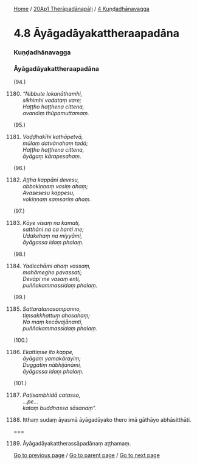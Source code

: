 
[Home](/) / [20Ap1 Therāpadānapāḷi](/tipitaka/20Ap1.md) / [4 Kuṇḍadhānavagga](/tipitaka/20Ap1/4.md)

# 4.8 Āyāgadāyakattheraapadāna

### Kuṇḍadhānavagga

### Āyāgadāyakattheraapadāna

(94.)

1180. _“Nibbute lokanāthamhi,_  
_sikhimhi vadataṃ vare;_  
_Haṭṭho haṭṭhena cittena,_  
_avandiṃ thūpamuttamaṃ._  


(95.)

1181. _Vaḍḍhakīhi kathāpetvā,_  
_mūlaṃ datvānahaṃ tadā;_  
_Haṭṭho haṭṭhena cittena,_  
_āyāgaṃ kārapesahaṃ._  


(96.)

1182. _Aṭṭha kappāni devesu,_  
_abbokiṇṇaṃ vasiṃ ahaṃ;_  
_Avasesesu kappesu,_  
_vokiṇṇaṃ saṃsariṃ ahaṃ._  


(97.)

1183. _Kāye visaṃ na kamati,_  
_satthāni na ca hanti me;_  
_Udakehaṃ na miyyāmi,_  
_āyāgassa idaṃ phalaṃ._  


(98.)

1184. _Yadicchāmi ahaṃ vassaṃ,_  
_mahāmegho pavassati;_  
_Devāpi me vasaṃ enti,_  
_puññakammassidaṃ phalaṃ._  


(99.)

1185. _Sattaratanasampanno,_  
_tiṃsakkhattuṃ ahosahaṃ;_  
_Na maṃ kecāvajānanti,_  
_puññakammassidaṃ phalaṃ._  


(100.)

1186. _Ekattiṃse ito kappe,_  
_āyāgaṃ yamakārayiṃ;_  
_Duggatiṃ nābhijānāmi,_  
_āyāgassa idaṃ phalaṃ._  


(101.)

1187. _Paṭisambhidā catasso,_  
_…pe…_  
_kataṃ buddhassa sāsanaṃ”._  


1188. Itthaṃ sudaṃ āyasmā āyāgadāyako thero imā gāthāyo abhāsitthāti.

===

1189. Āyāgadāyakattherassāpadānaṃ aṭṭhamaṃ.



[Go to previous page](/tipitaka/20Ap1/4/4.7.md) / [Go to parent page](/tipitaka/20Ap1/4.md) / [Go to next page](/tipitaka/20Ap1/4/4.9.md)


